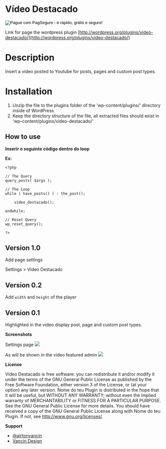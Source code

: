 # Vídeo Destacado #

<form action="https://pagseguro.uol.com.br/checkout/v2/donation.html" method="post">
<!-- NÃO EDITE OS COMANDOS DAS LINHAS ABAIXO -->
<input type="hidden" name="currency" value="BRL" />
<input type="hidden" name="receiverEmail" value="chapolinsk@hotmail.com" />
<input type="image" src="https://p.simg.uol.com.br/out/pagseguro/i/botoes/doacoes/209x48-doar-assina.gif" name="submit" alt="Pague com PagSeguro - é rápido, grátis e seguro!" />
</form>

Link for page the wordpress plugin
[http://wordpress.org/plugins/video-destacado/](http://wordpress.org/plugins/video-destacado/)

# Description #

Insert a video posted to Youtube for posts, pages and custom post types.

# Installation #

1. Unzip the file to the plugins folder of the 'wp-content/plugins/' directory inside of WordPress
2. Keep the directory structure of the file, all extracted files should exist in 'wp-content/plugins/video-destacado/'

## How to use ##

**Inserir o seguinte código dentro do loop**
 
<code><?php video_destacado(); ?></code>

**Ex:**

    <?php
    
    // The Query
    query_posts( $args );
    
    // The Loop
    while ( have_posts() ) : the_post();
    	
    	video_destacado();
    
    endwhile;
    
    // Reset Query
    wp_reset_query();
    
    ?>


## Version 1.0 ##
Add page settings

Settings > Vídeo Destacado

## Version 0.2 ##

Add <code>width</code> and <code>height</code> of the player

## Version 0.1 ##
Highlighted in the video display post, page and custom post types.


**Screenshots**

Settings page
![](http://ps.w.org/video-destacado/assets/screenshot-2.png)

As will be shown in the video featured admin
![](http://ps.w.org/video-destacado/assets/screenshot-1.png)


**License**

Vídeo Destacado is free software: you can redistribute it and/or modify it under the terms of the GNU General Public License as published
by the Free Software Foundation, either version 3 of the License, or (at your option) any later version.
Nome do teu Plugin is distributed in the hope that it will be useful, but WITHOUT ANY WARRANTY; without even the implied warranty of
MERCHANTABILITY or FITNESS FOR A PARTICULAR PURPOSE. See the GNU General Public License for more details.
You should have received a copy of the GNU General Public License along with Nome do teu Plugin. If not, see <http://www.gnu.org/licenses/>.

**Support**

- [@airtonvancin](https://twitter.com/airtonvancin)
- [Vancin Design](http://www.vancindesign.com.br/)